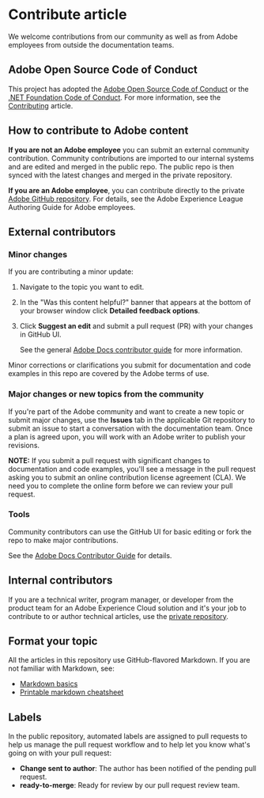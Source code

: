 # Contribute article

We welcome contributions from our community as well as from Adobe employees from outside the documentation teams.

## Adobe Open Source Code of Conduct

This project has adopted the [Adobe Open Source Code of Conduct](code-of-conduct.md) or the [.NET Foundation Code of Conduct](https://dotnetfoundation.org/code-of-conduct). For more information, see the [Contributing](contributing.md) article.

## How to contribute to Adobe content

**If you are not an Adobe employee** you can submit an external community contribution. Community contributions are imported to our internal systems and are edited and merged in the public repo. The public repo is then synced with the latest changes and merged in the private repository.

**If you are an Adobe employee**, you can contribute directly to the private [Adobe GitHub repository](https://git.corp.adobe.com/AdobeDocs/). For details, see the Adobe Experience League Authoring Guide for Adobe employees.

## External contributors

### Minor changes

If you are contributing a minor update:

1. Navigate to the topic you want to edit.
1. In the "Was this content helpful?" banner that appears at the bottom of your browser window click **Detailed feedback options**.
1. Click **Suggest an edit** and submit a pull request (PR) with your changes in GitHub UI.

   See the general [Adobe Docs contributor guide](https://experienceleague.adobe.com/docs/contributor/contributor-guide/introduction.html) for more information.

Minor corrections or clarifications you submit for documentation and code examples in this repo are covered by the Adobe terms of use.

### Major changes or new topics from the community

If you're part of the Adobe community and want to create a new topic or submit major changes, use the **Issues** tab in the applicable Git repository to submit an issue to start a conversation with the documentation team. Once a plan is agreed upon, you will work with an Adobe writer to publish your revisions.

**NOTE:** If you submit a pull request with significant changes to documentation and code examples, you'll see a message in the pull request asking you to submit an online contribution license agreement (CLA). We need you to complete the online form before we can review your pull request.

### Tools

Community contributors can use the GitHub UI for basic editing or fork the repo to make major contributions.

See the [Adobe Docs Contributor Guide](https://experienceleague.adobe.com/docs/contributor/contributor-guide/introduction.html) for details.

## Internal contributors

If you are a technical writer, program manager, or developer from the product team for an Adobe Experience Cloud solution and it's your job to contribute to or author technical articles, use the [private repository](https://git.corp.adobe.com/AdobeDocs). 

## Format your topic

All the articles in this repository use GitHub-flavored Markdown. If you are not familiar with Markdown, see:

* [Markdown basics](https://help.github.com/articles/getting-started-with-writing-and-formatting-on-github/)
* [Printable markdown cheatsheet](https://guides.github.com/pdfs/markdown-cheatsheet-online.pdf)

## Labels

In the public repository, automated labels are assigned to pull requests to help us manage the pull request workflow and to help let you know what's going on with your pull request:

* **Change sent to author**: The author has been notified of the pending pull request.
* **ready-to-merge**: Ready for review by our pull request review team.
